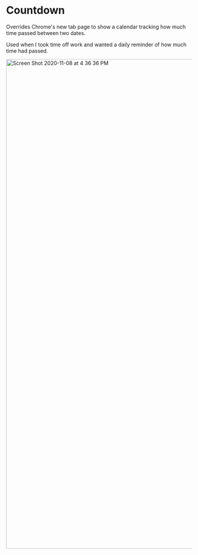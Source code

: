 # Countdown

Overrides Chrome's new tab page to show a calendar tracking how much time passed between two dates.

Used when I took time off work and wanted a daily reminder of how much time had passed.

<img width="1321" alt="Screen Shot 2020-11-08 at 4 36 36 PM" src="https://user-images.githubusercontent.com/875591/98488927-a8019900-21e0-11eb-8e7c-98e4cac6558a.png">
